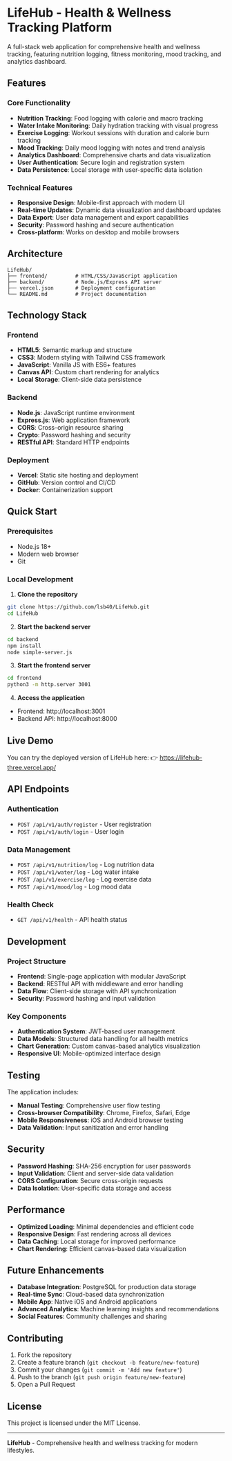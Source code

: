 # LifeHub - Health & Wellness Tracking Platform

A full-stack web application for comprehensive health and wellness tracking, featuring nutrition logging, fitness monitoring, mood tracking, and analytics dashboard.

## Features

### Core Functionality
- **Nutrition Tracking**: Food logging with calorie and macro tracking
- **Water Intake Monitoring**: Daily hydration tracking with visual progress
- **Exercise Logging**: Workout sessions with duration and calorie burn tracking
- **Mood Tracking**: Daily mood logging with notes and trend analysis
- **Analytics Dashboard**: Comprehensive charts and data visualization
- **User Authentication**: Secure login and registration system
- **Data Persistence**: Local storage with user-specific data isolation

### Technical Features
- **Responsive Design**: Mobile-first approach with modern UI
- **Real-time Updates**: Dynamic data visualization and dashboard updates
- **Data Export**: User data management and export capabilities
- **Security**: Password hashing and secure authentication
- **Cross-platform**: Works on desktop and mobile browsers

## Architecture

```
LifeHub/
├── frontend/         # HTML/CSS/JavaScript application
├── backend/          # Node.js/Express API server
├── vercel.json       # Deployment configuration
└── README.md         # Project documentation
```

## Technology Stack

### Frontend
- **HTML5**: Semantic markup and structure
- **CSS3**: Modern styling with Tailwind CSS framework
- **JavaScript**: Vanilla JS with ES6+ features
- **Canvas API**: Custom chart rendering for analytics
- **Local Storage**: Client-side data persistence

### Backend
- **Node.js**: JavaScript runtime environment
- **Express.js**: Web application framework
- **CORS**: Cross-origin resource sharing
- **Crypto**: Password hashing and security
- **RESTful API**: Standard HTTP endpoints

### Deployment
- **Vercel**: Static site hosting and deployment
- **GitHub**: Version control and CI/CD
- **Docker**: Containerization support

## Quick Start

### Prerequisites
- Node.js 18+
- Modern web browser
- Git

### Local Development

1. **Clone the repository**
```bash
git clone https://github.com/lsb40/LifeHub.git
cd LifeHub
```

2. **Start the backend server**
```bash
cd backend
npm install
node simple-server.js
```

3. **Start the frontend server**
```bash
cd frontend
python3 -m http.server 3001
```

4. **Access the application**
- Frontend: http://localhost:3001
- Backend API: http://localhost:8000

## Live Demo

You can try the deployed version of LifeHub here:
👉 https://lifehub-three.vercel.app/

## API Endpoints

### Authentication
- `POST /api/v1/auth/register` - User registration
- `POST /api/v1/auth/login` - User login

### Data Management
- `POST /api/v1/nutrition/log` - Log nutrition data
- `POST /api/v1/water/log` - Log water intake
- `POST /api/v1/exercise/log` - Log exercise data
- `POST /api/v1/mood/log` - Log mood data

### Health Check
- `GET /api/v1/health` - API health status

## Development

### Project Structure
- **Frontend**: Single-page application with modular JavaScript
- **Backend**: RESTful API with middleware and error handling
- **Data Flow**: Client-side storage with API synchronization
- **Security**: Password hashing and input validation

### Key Components
- **Authentication System**: JWT-based user management
- **Data Models**: Structured data handling for all health metrics
- **Chart Generation**: Custom canvas-based analytics visualization
- **Responsive UI**: Mobile-optimized interface design

## Testing

The application includes:
- **Manual Testing**: Comprehensive user flow testing
- **Cross-browser Compatibility**: Chrome, Firefox, Safari, Edge
- **Mobile Responsiveness**: iOS and Android browser testing
- **Data Validation**: Input sanitization and error handling

## Security

- **Password Hashing**: SHA-256 encryption for user passwords
- **Input Validation**: Client and server-side data validation
- **CORS Configuration**: Secure cross-origin requests
- **Data Isolation**: User-specific data storage and access

## Performance

- **Optimized Loading**: Minimal dependencies and efficient code
- **Responsive Design**: Fast rendering across all devices
- **Data Caching**: Local storage for improved performance
- **Chart Rendering**: Efficient canvas-based data visualization

## Future Enhancements

- **Database Integration**: PostgreSQL for production data storage
- **Real-time Sync**: Cloud-based data synchronization
- **Mobile App**: Native iOS and Android applications
- **Advanced Analytics**: Machine learning insights and recommendations
- **Social Features**: Community challenges and sharing

## Contributing

1. Fork the repository
2. Create a feature branch (`git checkout -b feature/new-feature`)
3. Commit your changes (`git commit -m 'Add new feature'`)
4. Push to the branch (`git push origin feature/new-feature`)
5. Open a Pull Request

## License

This project is licensed under the MIT License.

---

**LifeHub** - Comprehensive health and wellness tracking for modern lifestyles.